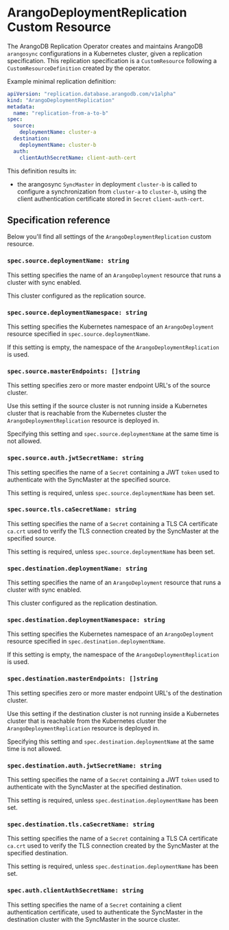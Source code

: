 # ArangoDeploymentReplication Custom Resource

The ArangoDB Replication Operator creates and maintains ArangoDB
`arangosync` configurations in a Kubernetes cluster, given a replication specification.
This replication specification is a `CustomResource` following
a `CustomResourceDefinition` created by the operator.

Example minimal replication definition:

```yaml
apiVersion: "replication.database.arangodb.com/v1alpha"
kind: "ArangoDeploymentReplication"
metadata:
  name: "replication-from-a-to-b"
spec:
  source:
    deploymentName: cluster-a
  destination:
    deploymentName: cluster-b
  auth:
    clientAuthSecretName: client-auth-cert
```

This definition results in:

- the arangosync `SyncMaster` in deployment `cluster-b` is called to configure a synchronization
  from `cluster-a` to `cluster-b`, using the client authentication certificate stored in
  `Secret` `client-auth-cert`.

## Specification reference

Below you'll find all settings of the `ArangoDeploymentReplication` custom resource.

### `spec.source.deploymentName: string`

This setting specifies the name of an `ArangoDeployment` resource that runs a cluster
with sync enabled.

This cluster configured as the replication source.

### `spec.source.deploymentNamespace: string`

This setting specifies the Kubernetes namespace of an `ArangoDeployment` resource specified in `spec.source.deploymentName`.

If this setting is empty, the namespace of the `ArangoDeploymentReplication` is used.

### `spec.source.masterEndpoints: []string`

This setting specifies zero or more master endpoint URL's of the source cluster.

Use this setting if the source cluster is not running inside a Kubernetes cluster
that is reachable from the Kubernetes cluster the `ArangoDeploymentReplication` resource is deployed in.

Specifying this setting and `spec.source.deploymentName` at the same time is not allowed.

### `spec.source.auth.jwtSecretName: string`

This setting specifies the name of a `Secret` containing a JWT `token` used to authenticate
with the SyncMaster at the specified source.

This setting is required, unless `spec.source.deploymentName` has been set.

### `spec.source.tls.caSecretName: string`

This setting specifies the name of a `Secret` containing a TLS CA certificate `ca.crt` used to verify
the TLS connection created by the SyncMaster at the specified source.

This setting is required, unless `spec.source.deploymentName` has been set.

### `spec.destination.deploymentName: string`

This setting specifies the name of an `ArangoDeployment` resource that runs a cluster
with sync enabled.

This cluster configured as the replication destination.

### `spec.destination.deploymentNamespace: string`

This setting specifies the Kubernetes namespace of an `ArangoDeployment` resource specified in `spec.destination.deploymentName`.

If this setting is empty, the namespace of the `ArangoDeploymentReplication` is used.

### `spec.destination.masterEndpoints: []string`

This setting specifies zero or more master endpoint URL's of the destination cluster.

Use this setting if the destination cluster is not running inside a Kubernetes cluster
that is reachable from the Kubernetes cluster the `ArangoDeploymentReplication` resource is deployed in.

Specifying this setting and `spec.destination.deploymentName` at the same time is not allowed.

### `spec.destination.auth.jwtSecretName: string`

This setting specifies the name of a `Secret` containing a JWT `token` used to authenticate
with the SyncMaster at the specified destination.

This setting is required, unless `spec.destination.deploymentName` has been set.

### `spec.destination.tls.caSecretName: string`

This setting specifies the name of a `Secret` containing a TLS CA certificate `ca.crt` used to verify
the TLS connection created by the SyncMaster at the specified destination.

This setting is required, unless `spec.destination.deploymentName` has been set.

### `spec.auth.clientAuthSecretName: string`

This setting specifies the name of a `Secret` containing a client authentication certificate,
used to authenticate the SyncMaster in the destination cluster with the SyncMaster in the
source cluster.
